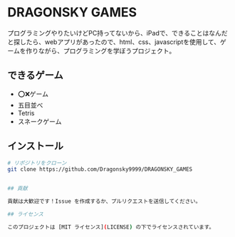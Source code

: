 # DRAGONSKY GAMES

プログラミングやりたいけどPC持ってないから、iPadで、できることはなんだと探したら、webアプリがあったので、html、css、javascriptを使用して、ゲームを作りながら、プログラミングを学ぼうプロジェクト。

## できるゲーム

- ⭕️❌ゲーム
- 五目並べ
- Tetris
- スネークゲーム

## インストール

```bash
# リポジトリをクローン
git clone https://github.com/Dragonsky9999/DRAGONSKY_GAMES


## 貢献

貢献は大歓迎です！Issue を作成するか、プルリクエストを送信してください。

## ライセンス

このプロジェクトは [MIT ライセンス](LICENSE) の下でライセンスされています。
